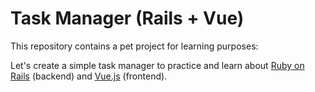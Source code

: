 # Task Manager (Rails + Vue)

This repository contains a pet project for learning purposes:

Let's create a simple task manager to practice and learn about [Ruby on Rails](https://rubyonrails.org/) (backend) and [Vue.js](https://vuejs.org/) (frontend).

